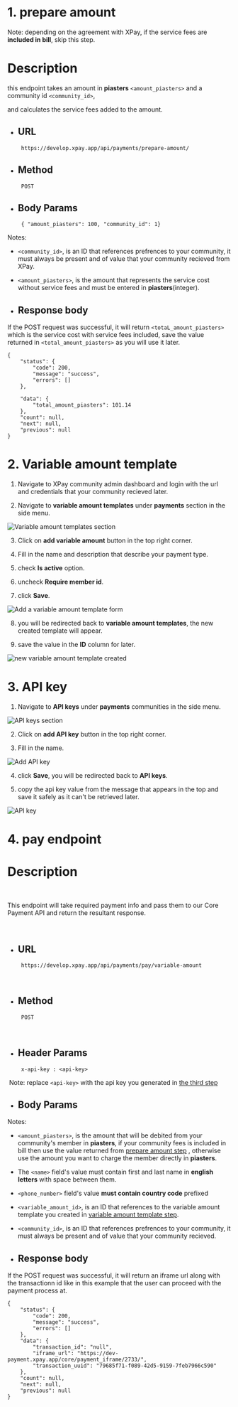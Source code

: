 
# 1. prepare amount

  

Note: depending on the agreement with XPay, if the service fees are **included in bill**, skip this step.

  

# Description

  

this endpoint takes an amount in **piasters**  `<amount_piasters>` and a community id `<community_id>`,

  

and calculates the service fees added to the amount.

  

-  ## URL

  

		https://develop.xpay.app/api/payments/prepare-amount/

  

-  ## Method

  

		POST

  
  

-  ## Body Params

		{ "amount_piasters": 100, "community_id": 1}

  

Notes:

  

-  `<community_id>`, is an ID that references prefrences to your community, it must always be present and of value that your community recieved from XPay.

  

-  `<amount_piasters>`, is the amount that represents the service cost without service fees and must be entered in **piasters**(integer).

  
  

-  ## Response body

  

If the POST request was successful, it will return `<totaL_amount_piasters>` which is the service cost with service fees included, save the value returned in `<total_amount_piasters>` as you will use it later.

  
	{
		"status": {
			"code": 200,
			"message": "success",
			"errors": []
		},

		"data": {
			"total_amount_piasters": 101.14
		},
		"count": null,
		"next": null,
		"previous": null
	}
		  
  

# 2. Variable amount template

  

1. Navigate to XPay community admin dashboard and login with the url and credentials that your community recieved later.

  

2. Navigate to **variable amount templates** under **payments** section in the side menu.

  

![Variable amount templates section](./variable_amount_templates.png)

  
  

3. Click on **add variable amount** button in the top right corner.

  

4. Fill in the name and description that describe your payment type.

  

5. check **Is active** option.

  

6. uncheck **Require member id**.

  

7. click **Save**.

![Add a variable amount template form](./add_variable_amount_template.png)

  

8. you will be redirected back to **variable amount templates**, the new created template will appear.

  

9. save the value in the **ID** column for later.

  

![new variable amount template created](./variable_templates.png)

  
  
  

# 3. API key

1. Navigate to **API keys** under **payments** communities in the side menu.

  

![API keys section](./api_keys.png)

  

2. Click on **add API key** button in the top right corner.

  

3. Fill in the name.

![Add API key](./add_api_key.png)

  
  

4. click **Save**, you will be redirected back to **API keys**.

  

5. copy the api key value from the message that appears in the top and save it safely as it can't be retrieved later.

  

![API key](./new_api_key.png)

  
  
  

# 4. pay endpoint

  

# Description

  

​

  

This endpoint will take required payment info and pass them to our Core Payment API and return the resultant response.

  

<!-- After the payment cycle ends, the user will be redirected to the url filled while creating the variable amount template and will return member id and transaction id as query paramaters. -->

  
  

​

  

-  ## URL

  

		https://develop.xpay.app/api/payments/pay/variable-amount

  

​

  

-  ## Method

  

		POST

  

​

  

-  ## Header Params

  

		x-api-key : <api-key>

​
Note: replace `<api-key>` with the api key you generated in [the third step](#3-api-key)


  

-  ## Body Params

  

	
  
  
  

Notes:

  
  

-  `<amount_piasters>`, is the amount that will be debited from your community's member in **piasters**, if your community fees is included in bill then use the value returned from [prepare amount step](#1-prepare-amount) , otherwise use the amount you want to charge the member directly in **piasters**.

  

- The `<name>` field's value must contain first and last name in **english letters** with space between them.

  

-  `<phone_number>` field's value **must contain country code** prefixed

  

-  `<variable_amount_id>`, is an ID that references to the variable amount template you created in [variable amount template step](#2-variable-amount-template).

  

-  `<community_id>`, is an ID that references prefrences to your community, it must always be present and of value that your community recieved.

  
  
  
  
  

-  ## Response body

  

If the POST request was successful, it will return an iframe url along with the transactionn id like in this example that the user can proceed with the payment process at.



	{
		"status": {
			"code": 200,
			"message": "success",
			"errors": []
		},
		"data": {
			"transaction_id": "null",
			"iframe_url": "https://dev-payment.xpay.app/core/payment_iframe/2733/",
			"transaction_uuid": "79685f71-f089-42d5-9159-7feb7966c590"
		},
		"count": null,
		"next": null,
		"previous": null
	}